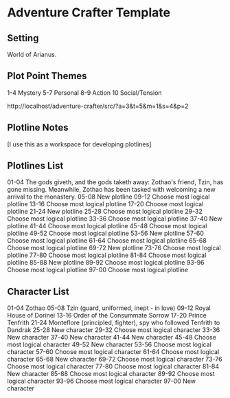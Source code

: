 # Adventure Crafter Template

## Setting

World of Arianus.

## Plot Point Themes

1-4	Mystery
5-7	Personal
8-9	Action
10	Social/Tension

http://localhost/adventure-crafter/src/?a=3&t=5&m=1&s=4&p=2

## Plotline Notes

[I use this as a workspace for developing plotlines]

## Plotlines List

01-04	The gods giveth, and the gods taketh away: Zothao's friend, Tzin, has gone missing. Meanwhile, Zothao has been tasked with welcoming a new arrival to the monastery.
05-08	New plotline
09-12	Choose most logical plotline
13-16	Choose most logical plotline
17-20	Choose most logical plotline
21-24	New plotline
25-28	Choose most logical plotline
29-32	Choose most logical plotline
33-36	Choose most logical plotline
37-40	New plotline
41-44	Choose most logical plotline
45-48	Choose most logical plotline
49-52	Choose most logical plotline
53-56	New plotline
57-60	Choose most logical plotline
61-64	Choose most logical plotline
65-68	Choose most logical plotline
69-72	New plotline
73-76	Choose most logical plotline
77-80	Choose most logical plotline
81-84	Choose most logical plotline
85-88	New plotline
89-92	Choose most logical plotline
93-96	Choose most logical plotline
97-00	Choose most logical plotline

## Character List

01-04	Zothao
05-08	Tzin (guard, uniformed, inept - in love)
09-12	Royal House of Dorinei
13-16	Order of the Consummate Sorrow
17-20	Prince Tenfrith
21-24	Monteflore (principled, fighter), spy who followed Tenfrith to Dandrak
25-28	New character
29-32	Choose most logical character
33-36	New character
37-40	New character
41-44	New character
45-48	Choose most logical character
49-52	New character
53-56	Choose most logical character
57-60	Choose most logical character
61-64	Choose most logical character
65-68	New character
69-72	Choose most logical character
73-76	Choose most logical character
77-80	Choose most logical character
81-84	New character
85-88	Choose most logical character
89-92	Choose most logical character
93-96	Choose most logical character
97-00	New character


